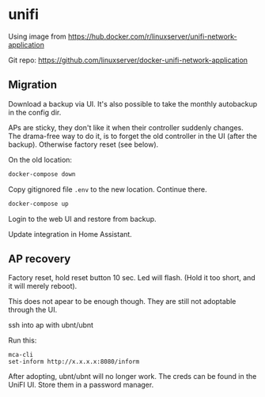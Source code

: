 unifi
=====

Using image from https://hub.docker.com/r/linuxserver/unifi-network-application

Git repo: https://github.com/linuxserver/docker-unifi-network-application

## Migration

Download a backup via UI.
It's also possible to take the monthly autobackup in the config dir.

APs are sticky, they don't like it when their controller suddenly changes.
The drama-free way to do it, is to forget the old controller in the UI (after the backup).
Otherwise factory reset (see below).

On the old location:

```sh
docker-compose down
```

Copy gitignored file `.env` to the new location.
Continue there.

```sh
docker-compose up
```

Login to the web UI and restore from backup.

Update integration in Home Assistant.

## AP recovery

Factory reset, hold reset button 10 sec.
Led will flash.
(Hold it too short, and it will merely reboot).

This does not apear to be enough though.
They are still not adoptable through the UI.

ssh into ap with ubnt/ubnt

Run this:

```
mca-cli
set-inform http://x.x.x.x:8080/inform
```

After adopting, ubnt/ubnt will no longer work.
The creds can be found in the UniFI UI.
Store them in a password manager.
